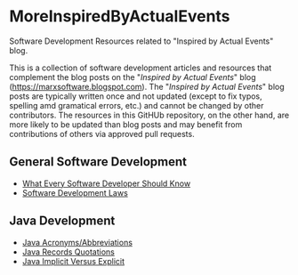 # MoreInspiredByActualEvents
Software Development Resources related to "Inspired by Actual Events" blog.

This is a collection of software development articles and resources that complement the blog posts on the "*Inspired by Actual Events*" blog (https://marxsoftware.blogspot.com). The "*Inspired by Actual Events*" blog posts are typically written once and not updated (except to fix typos, spelling amd gramatical errors, etc.) and cannot be changed by other contributors. The resources in this GitHUb repository, on the other hand, are more likely to be updated than blog posts and may benefit from contributions of others via approved pull requests.

## General Software Development ##
* [What Every Software Developer Should Know](content/general/WhatEverySoftwareDeveloperShouldKnow.md)
* [Software Development Laws](content/general/SoftwareDevelopmentLaws.md)

## Java Development ##
* [Java Acronyms/Abbreviations](content/java/JavaAcronyms.md)
* [Java Records Quotations](content/java/JavaRecords.md)
* [Java Implicit Versus Explicit](content/java/JavaImplicits.md)
